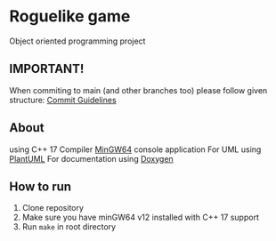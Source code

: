 # Roguelike game
Object oriented programming project

## IMPORTANT!
When commiting to main (and other branches too) please follow given structure:
[Commit Guidelines](https://github.com/angular/angular.js/blob/master/DEVELOPERS.md#-git-commit-guidelines)

## About
using C++ 17
Compiler [MinGW64](https://winlibs.com/#download-release)
console application
For UML using [PlantUML](https://plantuml.com/)
For documentation using [Doxygen](https://www.doxygen.nl/index.html)


## How to run
1. Clone repository
2. Make sure you have minGW64 v12 installed with C++ 17 support
3. Run `make` in root directory
